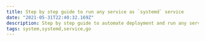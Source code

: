 ```yaml
---
title: Step by step guide to run any service as `systemd` service
date: "2021-05-31T22:40:32.169Z"
description: Step by step guide to automate deployment and run any service as `systemd` service. With the help of `systemd` service we can avoid complex deployment architecture like docker/kubernets and reduce the memory/cpu consumptions if not required.
tags: system,systemd,service,go
---
```


